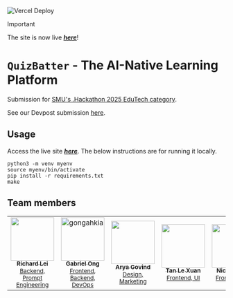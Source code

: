 ![Vercel Deploy](https://deploy-badge.vercel.app/vercel/dothack-hackathon-2025)

> [!IMPORTANT]
> The site is now live [***here***](https://dothack-hackathon-2025.vercel.app)!

# `QuizBatter` - The AI-Native Learning Platform

Submission for [SMU's .Hackathon 2025 EduTech category](https://smudothack.surge.sh/hackathon).

See our Devpost submission [here](https://devpost.com/software/quizbatter).

## Usage

Access the live site [***here***](https://dothack-hackathon-2025.vercel.app). The below instructions are for running it locally.

```
python3 -m venv myenv
source myenv/bin/activate 
pip install -r requirements.txt
make
```

## Team members

<table>
	<tbody>
        <tr>
            <td align="center">
                <a href="https://github.com/richardleii58">
                    <img src="https://avatars.githubusercontent.com/u/174111738?v=4" width="100;" alt=""/>
                    <br />
                    <sub><b>Richard Lei</b></sub>
                </a>
                <br />
                <sub><a href="./Backend/">Backend,<br>Prompt Engineering<a></sub>
            </td>
            <td align="center">
                <a href="https://github.com/gongahkia">
                    <img src="https://avatars.githubusercontent.com/u/117062305?v=4" width="100;" alt="gongahkia"/>
                    <br />
                    <sub><b>Gabriel Ong</b></sub>
                </a>
                <br />
                <sub><a href="./Frontend/">Frontend, Backend, <br>DevOps<a></sub>
            </td>
            <td align="center">
                <a href="https://github.com/aryapple">
                    <img src="https://avatars.githubusercontent.com/u/107232374?v=4" width="100;" alt=""/>
                    <br />
                    <sub><b>Arya Govind</b></sub>
                </a>
                <br />
                <sub><a href="">Design, Marketing<a></sub>
            </td> 
            <td align="center">
                <a href="https://github.com/le-xuan-2">
                    <img src="https://avatars.githubusercontent.com/u/206502697?v=4" width="100;" alt=""/>
                    <br />
                    <sub><b>Tan Le Xuan</b></sub>
                </a>
                <br />
                <sub><a href="./Backend/">Frontend, UI<a></sub>
            </td>
            <td align="center">
                <a href="https://github.com/kybuno">
                    <img src="https://avatars.githubusercontent.com/u/96574567?v=4" width="100;" alt=""/>
                    <br />
                    <sub><b>Nichole Bun</b></sub>
                </a>
                <br />
                <sub><a href="">Frontend, UX<a></sub>
            </td>
        </tr>
	</tbody>
</table>
